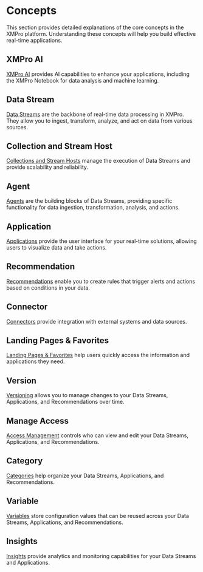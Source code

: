 # Concepts

This section provides detailed explanations of the core concepts in the XMPro platform. Understanding these concepts will help you build effective real-time applications.

## XMPro AI

[XMPro AI](xmpro-ai/index.md) provides AI capabilities to enhance your applications, including the XMPro Notebook for data analysis and machine learning.

## Data Stream

[Data Streams](data-stream/index.md) are the backbone of real-time data processing in XMPro. They allow you to ingest, transform, analyze, and act on data from various sources.

## Collection and Stream Host

[Collections and Stream Hosts](collection.md) manage the execution of Data Streams and provide scalability and reliability.

## Agent

[Agents](agent/index.md) are the building blocks of Data Streams, providing specific functionality for data ingestion, transformation, analysis, and actions.

## Application

[Applications](application/index.md) provide the user interface for your real-time solutions, allowing users to visualize data and take actions.

## Recommendation

[Recommendations](recommendation/index.md) enable you to create rules that trigger alerts and actions based on conditions in your data.

## Connector

[Connectors](connector.md) provide integration with external systems and data sources.

## Landing Pages & Favorites

[Landing Pages & Favorites](landing-pages.md) help users quickly access the information and applications they need.

## Version

[Versioning](version.md) allows you to manage changes to your Data Streams, Applications, and Recommendations over time.

## Manage Access

[Access Management](manage-access.md) controls who can view and edit your Data Streams, Applications, and Recommendations.

## Category

[Categories](category.md) help organize your Data Streams, Applications, and Recommendations.

## Variable

[Variables](variable.md) store configuration values that can be reused across your Data Streams, Applications, and Recommendations.

## Insights

[Insights](insights/index.md) provide analytics and monitoring capabilities for your Data Streams and Applications.

